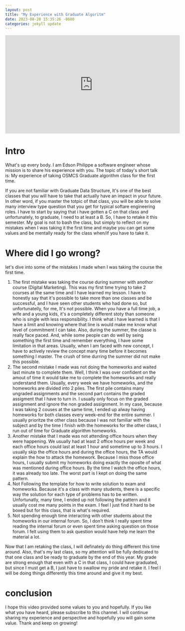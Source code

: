 ```yaml
---
layout: post
title: "My Experience with Graduate Algoritm"
date: 2023-08-20 15:35:26 -0600
categories: jekyll update
---
```

<iframe width="560" height="315" src="https://www.youtube.com/embed/Qu_ClBFDSQY?si=clQfY3-mTY56uVKG" title="YouTube video player" frameborder="0" allow="accelerometer; autoplay; clipboard-write; encrypted-media; gyroscope; picture-in-picture; web-share" allowfullscreen></iframe>

# Intro
What's up every body. I am Edson Philippe a software engineer whose mission is to share his experience with you. The topic of today's 
short talk is: My experience of taking OSMCS Graduate algorithm class for the first time.

If you are not familiar with Graduate Data Structure, It's one of the best classes that you will have to take that actually have an impact in your future. In other word, if you master the totpic of that class, you will be able to solve many interview type question that you get for typical softare engineering roles. I have to start by saying that i have gotten a C on that class and unfortunately, to graduate, I need to at least a B. So, I have to retake it this semester. My goal is not 
to bash the class, but simply to reflect on my mistakes when I was taking it the first time and maybe you can get some values and be mentally ready for the class when/if you have to take it. 

# Where did I go wrong?
let's dive into some of the mistakes I made when I was taking the course the first time.
1. The first mistake was taking the course during summer with anothor course (Digital Marketing). This was my first time trying to take 2 courses at the same time and I have learned my lesson. I have to honestly say that it's possible to take more than one classes and be successful, and I have seen other students who had done so, but unfortunatelly, for me, It's not possible. When you have a full time job, a wife and a young kids, it's a completely different stoty than someone who is single with less responsibility. I think what i have learned is that I have a limit and knowing where that line is would make me know what level of commitment I can take. Also, during the summer, the classe is really face paced. And, while some people can do well by seing something the first time and remember everything, I have some limitation in that areas. Usually, when I am faced with new concept, I have to actively review the concept many time before it becomes something I master. The crush of time durring the summer did not make this possible.
2. The second mistake I made was not doing the homeworks and waited last minute to complete them. Well, I think I was over confident on the amout of time it would take me to complete the homeworks and really understand them. Usually, every week we have homeworks, and the homeworks are divided into 2 piles. The first pile contains many ungraded assignments and the second part contains the graded assigment that I have to turn in. I usually only focus on the graded assignment and ignore the non graded assignment. In my case, because I was taking 2 couses at the same time, I ended up alway having homeworks for both classes every week-end for the entire summer. I usually prioritze the other class because I was not familiar with the subject and by the time I finish with the homeworks for the other class, I run out of time for Graduate algorithm homeworks.
3. Another mistake that I made was not attending office hours when they were happening. We usually had at least 2 office hours per week and each office hours could last at least 1 hour and sometime up to 3 hours. I usually skip the office hours and during the office hours, the TA would explain the how to attack the homework. Because I miss those office hours, I usually submit my homeworks doing exactly the oposite of what was mentioned during office hours. By the time I watch the office hours, it was already too late. The worst part is I kept on doing the same pattern.
4. Not Following the template for how to write solution to exam and homeworks. Because it's a class with many students, there is a specific way the solution for each type of problems has to be written. Unfortunatly, many time, I ended up not following the pattern and it usually cost me many points in  the exam. I feel I just find it hard to be boxed but for this class, that is what's required.
5. Not spending enough time interacting with other students about the homeworks in our internal forum. So, I don't think I really spent time reading the internal forum or even spent time asking question on those forum. I felt using them to ask question would have help me learn the material a lot.

Now that I am retaking the class, I will definately do thing different this time around. Also, that's my last class, so my attention will be fully dedicated to that one class and be ready to graduate by the end of this year. My grade are strong enough that even with a C in that class, I could have graduated, but since I must get a B, I just have to swallow my pride and retake it. I feel I will be doing things differently this time around and give it my best. 

# conclusion
I hope this video provided some values to you and hopefully. If you like what you have heard, please subscribe to this channel. I will continue sharing my experience and perspective and hopefully you will gain some value. Thank and keep on growing!

